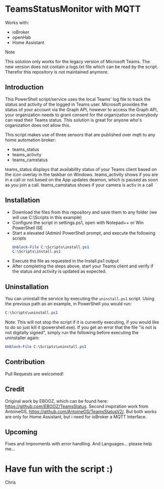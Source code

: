 # TeamsStatusMonitor with MQTT 
Works with:
* ioBroker
* openHab
* Home Assistant

> [!NOTE]
> This solution only works for the legacy version of Microsoft Teams. The new version does not contain a logs.txt file which can be read by the script. Therefor this repository is not maintained anymore.

## Introduction
This PowerShell script/service uses the local Teams' log file to track the status and activity of the logged in Teams user. Microsoft provides the status of your account via the Graph API, however to access the Graph API, your organization needs to grant consent for the organization so everybody can read their Teams status. This solution is great for anyone who's organization does not allow this.

This script makes use of three sensors that are published over mqtt to any home automation broker:
* teams_status
* teams_activity
* teams_camstatus

teams_status displays that availability status of your Teams client based on the icon overlay in the taskbar on Windows. 
teams_activity shows if you are in a call or not based on the App updates deamon, which is paused as soon as you join a call.
teams_camstatus shows if your camera is activ in a call


## Installation
* Download the files from this repository and save them to any folder (we will use C:\Scripts in this example)
* Configure the script in settings.ps1, open with Notepad++ or Win PowerShell ISE
* Start a elevated (Admin) PowerShell prompt, and execute the following scripts
  ```powershell
  Unblock-File C:\Scripts\install.ps1
  C:\Scripts\install.ps1
  ```
* Execute the file as requested in the Install.ps1 output
* After completing the steps above, start your Teams client and verify if the status and activity is updated as expected.
  
## Uninstallation
You can uninstall the service by executing the `uninstall.ps1` script.
Using the previous path as an example, in PowerShell you would run:
  ```powershell
  C:\Scripts\uninstall.ps1
  ```
Note: This will not stop the script if it is currently executing, if you would like to do so just kill it (powershell.exe).
If you get an error that the file "is not is not digitally signed", simply run the following before executing the uninstaller again:
  ```powershell
  Unblock-File C:\Scripts\uninstall.ps1
  ```

## Contribution
Pull Requests are welcomed!

## Credit
Original work by EBOOZ, which can be found here: https://github.com/EBOOZ/TeamsStatus.
Second inspiration work from AntoineGS, https://github.com/AntoineGS/TeamsStatusV2/.
But both works are only for Home Assistant, but i need for ioBroker a MQTT Interface. 

## Upcoming
Fixes and Impovments with error handling.
And Languages... please help me...


# Have fun with the script :)
Chris
